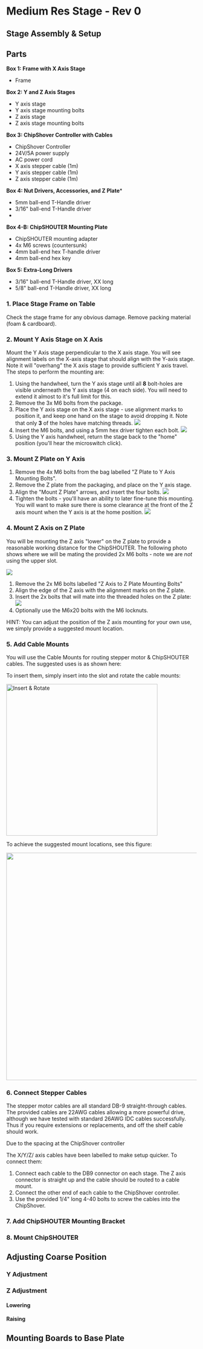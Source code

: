 # Medium Res Stage - Rev 0

## Stage Assembly & Setup

## Parts

**Box 1: Frame with X Axis Stage**

* Frame

**Box 2: Y and Z Axis Stages**

* Y axis stage
* Y axis stage mounting bolts
* Z axis stage
* Z axis stage mounting bolts

**Box 3: ChipShover Controller with Cables**

* ChipShover Controller
* 24V/5A power supply
* AC power cord
* X axis stepper cable (1m)
* Y axis stepper cable (1m)
* Z axis stepper cable (1m)

**Box 4: Nut Drivers, Accessories, and Z Plate***

* 5mm ball-end T-Handle driver
* 3/16" ball-end T-Handle driver
* 

**Box 4-B: ChipSHOUTER Mounting Plate**

* ChipSHOUTER mounting adapter
* 4x M6 screws (countersunk)
* 4mm ball-end hex T-handle driver
* 4mm ball-end hex key

**Box 5: Extra-Long Drivers**
* 3/16" ball-end T-Handle driver, XX long
* 5/8" ball-end T-Handle driver, XX long


### 1. Place Stage Frame on Table

Check the stage frame for any obvious damage. Remove packing material (foam & cardboard).

### 2. Mount Y Axis Stage on X Axis

Mount the Y Axis stage perpendicular to the X axis stage. You will see alignment labels on the
X-axis stage that should align with the Y-axis stage. Note it will "overhang" the X axis stage to provide sufficient Y axis travel. The steps to perform the mounting are:

1. Using the handwheel, turn the Y axis stage until all **8** bolt-holes are visible underneath the Y axis stage (4 on each side). You will need to extend it almost to it's full limit for this.
2. Remove the 3x M6 bolts from the package.
3. Place the Y axis stage on the X axis stage - use alignment marks to position it, and keep one hand on the stage to avoid dropping it. Note that only **3** of the holes have matching threads.
	![](rev0/yaxisalignment.jpeg)
4. Insert the M6 bolts, and using a 5mm hex driver tighten each bolt.
	![](rev0/yaxismounted.jpeg)
5. Using the Y axis handwheel, return the stage back to the "home" position (you'll hear the microswitch click). 

### 3. Mount Z Plate on Y Axis

1. Remove the 4x M6 bolts from the bag labelled "Z Plate to Y Axis Mounting Bolts".
2. Remove the Z plate from the packaging, and place on the Y axis stage.
3. Align the "Mount Z Plate" arrows, and insert the four bolts.
	![](rev0/zplatealign.jpeg)
4. Tighten the bolts - you'll have an ability to later fine-tune this mounting. You will want to make sure there is some clearance at the front of the Z axis mount when the Y axis is at the home position.
	![](rev0/zplatescrew.jpeg)

### 4. Mount Z Axis on Z Plate

You will be mounting the Z axis "lower" on the Z plate to provide a reasonable working distance for the ChipSHOUTER. The following photo shows where we will be mating the provided 2x M6 bolts - note we are *not* using the upper slot.

![](rev0/zplatefrontside.jpeg)

1. Remove the 2x M6 bolts labelled "Z Axis to Z Plate Mounting Bolts"
2. Align the edge of the Z axis with the alignment marks on the Z plate.
3. Insert the 2x bolts that will mate into the threaded holes on the Z plate:
	![](rev0/zaxisfront.jpeg)
4. Optionally use the M6x20 bolts with the M6 locknuts.

HINT: You can adjust the position of the Z axis mounting for your own use, we simply provide a suggested mount location.

### 5. Add Cable Mounts

You will use the Cable Mounts for routing stepper motor & ChipSHOUTER cables. The suggested uses is as shown here:

To insert them, simply insert into the slot and rotate the cable mounts:

<img src="rev0/cablemount1.jpg" alt="Insert & Rotate" width="400">

To achieve the suggested mount locations, see this figure:

<img src="rev0/cablemount2.jpg" width="600">

### 6. Connect Stepper Cables

The stepper motor cables are all standard DB-9 straight-through cables. The provided cables are 22AWG cables allowing a more powerful drive, although we have tested with standard 26AWG IDC cables successfully. Thus if you require extensions or replacements, and off the shelf cable should work.

Due to the spacing at the ChipShover controller

The X/Y/Z/ axis cables have been labelled to make setup quicker. To connect them:

1. Connect each cable to the DB9 connector on each stage. The Z axis connector is straight up and the cable should be routed to a cable mount.
2. Connect the other end of each cable to the ChipShover controller.
3. Use the provided 1/4" long 4-40 bolts to screw the cables into the ChipShover.

### 7. Add ChipSHOUTER Mounting Bracket

### 8. Mount ChipSHOUTER

## Adjusting Coarse Position

### Y Adjustment

### Z Adjustment

#### Lowering

#### Raising

## Mounting Boards to Base Plate

